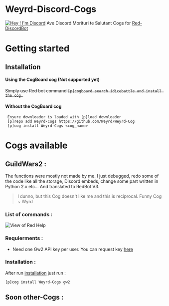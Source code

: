 # Weyrd-Discord-Cogs 
[![Hey ! I'm Discord](https://cdn.discordapp.com/attachments/309034003980222467/751482832509075625/unknown.png)](https://discord.com/)
Ave Discord Morituri te Salutant
Cogs for [Red-DiscordBot](https://github.com/Cog-Creators/Red-DiscordBot) 

# Getting started
## Installation
#### Using the CogBoard cog (Not supported yet)

~~Simply use Red bot command ```[p]cogboard search idicebattle and install the cog.```~~
#### Without the CogBoard cog
```
 Ensure downloader is loaded with [p]load downloader
 [p]repo add Weyrd-Cogs https://github.com/Weyrd/Weyrd-Cog
 [p]cog install Weyrd-Cogs <cog_name>
```    


 # Cogs available 
 ## GuildWars2 :
 The functions were mostly not made by me. I just debugged, redo some of the code like all the storage, Discord embeds, change some part written in Python 2.x etc... And translated to RedBot V3.
  > I dunno, but this Cog doesn't like me and this is reciprocal. Funny Cog ~ Wyrd
 ### List of commands :
![View of Red Help](https://cdn.discordapp.com/attachments/371446579783139328/751489638388203601/unknown.png)

 ### Requierments :
- Need one Gw2 API key per user.  You can request key [here](https://lmgtfy.com/?q=gw2+api+key)

### Installation :
After run [installation](https://github.com/Weyrd/Weyrd-Cogs#installation) just run :
 ```
[p]cog install Weyrd-Cogs gw2
```


## Soon other-Cogs : 
